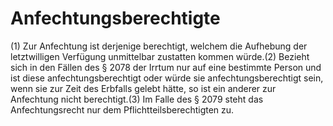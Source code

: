 # Anfechtungsberechtigte

(1) Zur Anfechtung ist derjenige berechtigt, welchem die Aufhebung der letztwilligen Verfügung unmittelbar zustatten kommen würde.(2) Bezieht sich in den Fällen des § 2078 der Irrtum nur auf eine bestimmte Person und ist diese anfechtungsberechtigt oder würde sie anfechtungsberechtigt sein, wenn sie zur Zeit des Erbfalls gelebt hätte, so ist ein anderer zur Anfechtung nicht berechtigt.(3) Im Falle des § 2079 steht das Anfechtungsrecht nur dem Pflichtteilsberechtigten zu. 

